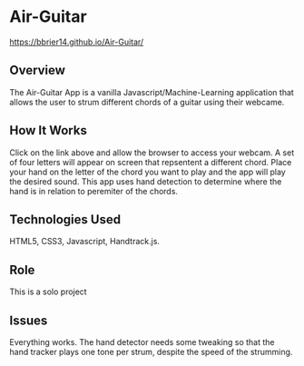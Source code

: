 # Air-Guitar
https://bbrier14.github.io/Air-Guitar/
## Overview
The Air-Guitar App is a vanilla Javascript/Machine-Learning application that allows the user to strum different chords of a guitar using their webcame.
## How It Works
Click on the link above and allow the browser to access your webcam. A set of four letters will appear on screen that repsentent a different chord. Place your hand on the letter of the chord you want to play and the app will play the desired sound. This app uses hand detection to determine where the hand is in relation to peremiter of the chords.
## Technologies Used
HTML5, CSS3, Javascript, Handtrack.js.
## Role
This is a solo project
## Issues
Everything works. The hand detector needs some tweaking so that the hand tracker plays one tone per strum, despite the speed of the strumming. 
